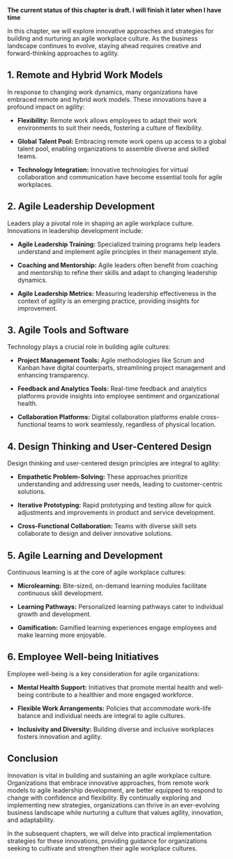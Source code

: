**The current status of this chapter is draft. I will finish it later when I have time**

In this chapter, we will explore innovative approaches and strategies for building and nurturing an agile workplace culture. As the business landscape continues to evolve, staying ahead requires creative and forward-thinking approaches to agility.

**1. Remote and Hybrid Work Models**
------------------------------------

In response to changing work dynamics, many organizations have embraced remote and hybrid work models. These innovations have a profound impact on agility:

* **Flexibility:** Remote work allows employees to adapt their work environments to suit their needs, fostering a culture of flexibility.

* **Global Talent Pool:** Embracing remote work opens up access to a global talent pool, enabling organizations to assemble diverse and skilled teams.

* **Technology Integration:** Innovative technologies for virtual collaboration and communication have become essential tools for agile workplaces.

**2. Agile Leadership Development**
-----------------------------------

Leaders play a pivotal role in shaping an agile workplace culture. Innovations in leadership development include:

* **Agile Leadership Training:** Specialized training programs help leaders understand and implement agile principles in their management style.

* **Coaching and Mentorship:** Agile leaders often benefit from coaching and mentorship to refine their skills and adapt to changing leadership dynamics.

* **Agile Leadership Metrics:** Measuring leadership effectiveness in the context of agility is an emerging practice, providing insights for improvement.

**3. Agile Tools and Software**
-------------------------------

Technology plays a crucial role in building agile cultures:

* **Project Management Tools:** Agile methodologies like Scrum and Kanban have digital counterparts, streamlining project management and enhancing transparency.

* **Feedback and Analytics Tools:** Real-time feedback and analytics platforms provide insights into employee sentiment and organizational health.

* **Collaboration Platforms:** Digital collaboration platforms enable cross-functional teams to work seamlessly, regardless of physical location.

**4. Design Thinking and User-Centered Design**
-----------------------------------------------

Design thinking and user-centered design principles are integral to agility:

* **Empathetic Problem-Solving:** These approaches prioritize understanding and addressing user needs, leading to customer-centric solutions.

* **Iterative Prototyping:** Rapid prototyping and testing allow for quick adjustments and improvements in product and service development.

* **Cross-Functional Collaboration:** Teams with diverse skill sets collaborate to design and deliver innovative solutions.

**5. Agile Learning and Development**
-------------------------------------

Continuous learning is at the core of agile workplace cultures:

* **Microlearning:** Bite-sized, on-demand learning modules facilitate continuous skill development.

* **Learning Pathways:** Personalized learning pathways cater to individual growth and development.

* **Gamification:** Gamified learning experiences engage employees and make learning more enjoyable.

**6. Employee Well-being Initiatives**
--------------------------------------

Employee well-being is a key consideration for agile organizations:

* **Mental Health Support:** Initiatives that promote mental health and well-being contribute to a healthier and more engaged workforce.

* **Flexible Work Arrangements:** Policies that accommodate work-life balance and individual needs are integral to agile cultures.

* **Inclusivity and Diversity:** Building diverse and inclusive workplaces fosters innovation and agility.

**Conclusion**
--------------

Innovation is vital in building and sustaining an agile workplace culture. Organizations that embrace innovative approaches, from remote work models to agile leadership development, are better equipped to respond to change with confidence and flexibility. By continually exploring and implementing new strategies, organizations can thrive in an ever-evolving business landscape while nurturing a culture that values agility, innovation, and adaptability.

In the subsequent chapters, we will delve into practical implementation strategies for these innovations, providing guidance for organizations seeking to cultivate and strengthen their agile workplace cultures.
